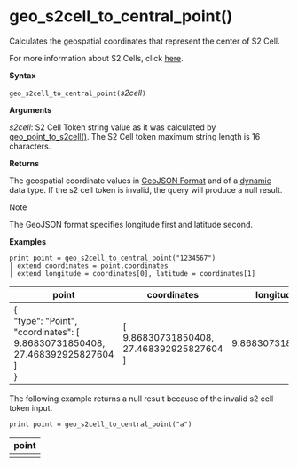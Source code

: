 # geo_s2cell_to_central_point()

Calculates the geospatial coordinates that represent the center of S2 Cell.

For more information about S2 Cells, click [here](http://s2geometry.io/devguide/s2cell_hierarchy).

**Syntax**

`geo_s2cell_to_central_point(`*s2cell*`)`

**Arguments**

*s2cell*: S2 Cell Token string value as it was calculated by [geo_point_to_s2cell()](geo-point-to-s2cell-function.md). The S2 Cell token maximum string length is 16 characters.

**Returns**

The geospatial coordinate values in [GeoJSON Format](https://tools.ietf.org/html/rfc7946) and of a [dynamic](./scalar-data-types/dynamic.md) data type. If the s2 cell token is invalid, the query will produce a null result.

> [!NOTE]
> The GeoJSON format specifies longitude first and latitude second.

**Examples**

<!-- csl: https://help.kusto.windows.net/Samples -->
```
print point = geo_s2cell_to_central_point("1234567")
| extend coordinates = point.coordinates
| extend longitude = coordinates[0], latitude = coordinates[1]
```

|point|coordinates|longitude|latitude|
|---|---|---|---|
|{<br>  "type": "Point",<br>  "coordinates": [<br>    9.86830731850408,<br>    27.468392925827604<br>  ]<br>}|[<br>  9.86830731850408,<br>  27.468392925827604<br>]|9.86830731850408|27.4683929258276|

The following example returns a null result because of the invalid s2 cell token input.
<!-- csl: https://help.kusto.windows.net/Samples -->
```
print point = geo_s2cell_to_central_point("a")
```

|point|
|---|
||
